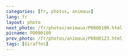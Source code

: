 ```yaml
---
categories: [fr, photos, animaux]
lang: fr
layout: photo
next_photo: /fr/photos/animaux/P0000100.html
picname: P0000109
prev_photo: /fr/photos/animaux/P0000123.html
tags: [Giraffes]
---
```

